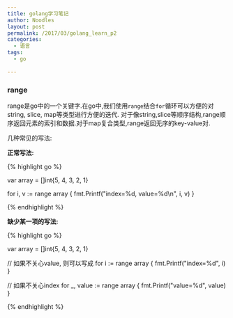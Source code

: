 ```yaml
---
title: golang学习笔记
author: Noodles
layout: post
permalink: /2017/03/golang_learn_p2
categories:
  - 语言
tags:
  - go
  
---
```


<!--more-->

### range

  range是go中的一个关键字.在go中,我们使用`range`结合`for`循环可以方便的对string, slice, map等类型进行方便的迭代.
  对于像string,slice等顺序结构,range顺序返回元素的索引和数据.对于map复合类型,range返回无序的key-value对.

 几种常见的写法:

**正常写法:**

{% highlight go %}

var array = []int{5, 4, 3, 2, 1}

for i, v := range array {
    fmt.Printf("index=%d, value=%d\n", i, v)
}

{% endhighlight %}

**缺少某一项的写法:**

{% highlight go %}

var array = []int{5, 4, 3, 2, 1}

// 如果不关心value, 则可以写成
for i := range array {
    fmt.Printf("index=%d", i)
}

// 如果不关心index
for _, value := range array {
    fmt.Printf("value=%d", value)
}

{% endhighlight %}
